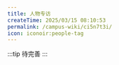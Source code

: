 ```yaml
---
title: 人物专访
createTime: 2025/03/15 08:10:53
permalink: /campus-wiki/ci5n7t3i/
icon: iconoir:people-tag
---
```



:::tip
待完善
:::